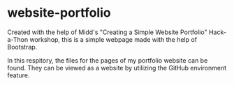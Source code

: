 # website-portfolio
Created with the help of Midd's "Creating a Simple Website Portfolio" Hack-a-Thon workshop, this is a simple webpage made with the help of Bootstrap. 

In this respitory, the files for the pages of my portfolio website can be found. They can be viewed as a website by utilizing the GitHub environment feature. 
